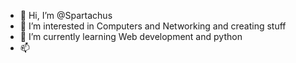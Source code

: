 - 👋 Hi, I’m @Spartachus
- 👀 I’m interested in Computers and Networking and creating stuff
- 🌱 I’m currently learning Web development and python
- 📫 

<!---
Spartachus/Spartachus is a ✨ special ✨ repository because its `README.md` (this file) appears on your GitHub profile.
You can click the Preview link to take a look at your changes.
--->
